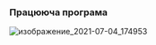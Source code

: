 ### Працююча програма
![изображение_2021-07-04_174953](https://user-images.githubusercontent.com/86652974/124389536-3c7cb680-dcf0-11eb-826c-425b1ba0bfac.png)
